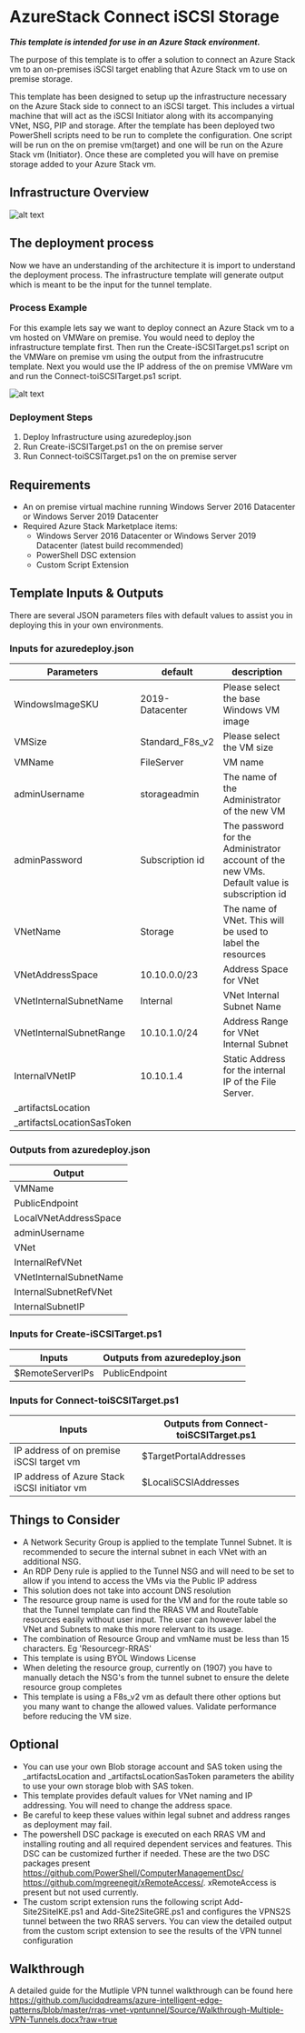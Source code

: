 # AzureStack Connect iSCSI Storage

***This template is intended for use in an Azure Stack environment.***

The purpose of this template is to offer a solution to connect an Azure Stack vm to an on-premises iSCSI target enabling that Azure Stack vm to use on premise storage.  

This template has been designed to setup up the infrastructure necessary on the Azure Stack side to connect to an iSCSI target.  This includes a virtual machine that will act as the iSCSI Initiator along with its accompanying VNet, NSG, PIP and storage. After the template has been deployed two PowerShell scripts need to be run to complete the configuration. One script will be run on the on premise vm(target) and one will be run on the Azure Stack vm (Initiator). Once these are completed you will have on premise storage added to your Azure Stack vm.
## Infrastructure Overview

![alt text](https://raw.githubusercontent.com/lucidqdreams/azure-intelligent-edge-patterns/master/storage-iSCSI/Images/iSCSIFileServer.jpg)

## The deployment process

Now we have an understanding of the architecture it is import to understand the deployment process.  The infrastructure template will generate output which is meant to be the input for the tunnel template.

### Process Example

For this example lets say we want to deploy connect an Azure Stack vm to a vm hosted on VMWare on premise. You would need to deploy the infrastructure template first. Then run the Create-iSCSITarget.ps1 script on the VMWare on premise vm using the output from the infrastrucutre template. Next you would use the IP address of the on premise VMWare vm and run the Connect-toiSCSITarget.ps1 script.  

![alt text](https://raw.githubusercontent.com/lucidqdreams/azure-intelligent-edge-patterns/master/storage-iSCSI/Images/TheProcess.jpg)

### Deployment Steps

1. Deploy Infrastructure using azuredeploy.json
2. Run Create-iSCSITarget.ps1 on the on premise server
3. Run Connect-toiSCSITarget.ps1 on the on premise server

## Requirements

- An on premise virtual machine running Windows Server 2016 Datacenter or Windows Server 2019 Datacenter
- Required Azure Stack Marketplace items:
    -  Windows Server 2016 Datacenter or Windows Server 2019 Datacenter (latest build recommended)
	-  PowerShell DSC extension
    -  Custom Script Extension

## Template Inputs & Outputs

There are several JSON parameters files with default values to assist you in deploying this in your own environments.

### Inputs for azuredeploy.json

|**Parameters**|**default**|**description**|
|------------------|---------------|------------------------------|
|WindowsImageSKU         |2019-Datacenter   |Please select the base Windows VM image
|VMSize                  |Standard_F8s_v2   |Please select the VM size
|VMName                  |FileServer        |VM name
|adminUsername           |storageadmin      |The name of the Administrator of the new VM
|adminPassword           |Subscription id   |The password for the Administrator account of the new VMs. Default value is subscription id
|VNetName                |Storage           |The name of VNet.  This will be used to label the resources
|VNetAddressSpace        |10.10.0.0/23      |Address Space for VNet
|VNetInternalSubnetName  |Internal          |VNet Internal Subnet Name
|VNetInternalSubnetRange |10.10.1.0/24      |Address Range for VNet Internal Subnet
|InternalVNetIP          |10.10.1.4         |Static Address for the internal IP of the File Server.
|_artifactsLocation      ||
|_artifactsLocationSasToken||

### Outputs from azuredeploy.json

|**Output**|
|-------------|
|VMName
|PublicEndpoint
|LocalVNetAddressSpace
|adminUsername
|VNet
|InternalRefVNet
|VNetInternalSubnetName
|InternalSubnetRefVNet
|InternalSubnetIP

### Inputs for Create-iSCSITarget.ps1

|**Inputs**|**Outputs from azuredeploy.json**|
|-------------|-----------|
|$RemoteServerIPs|PublicEndpoint|



### Inputs for Connect-toiSCSITarget.ps1

|**Inputs**|**Outputs from Connect-toiSCSITarget.ps1**|
|-------------|-----------|
|IP address of on premise iSCSI target vm|$TargetPortalAddresses|
|IP address of Azure Stack iSCSI initiator vm|$LocaliSCSIAddresses|


## Things to Consider

- A Network Security Group is applied to the template Tunnel Subnet.  It is recommended to secure the internal subnet in each VNet with an additional NSG.
- An RDP Deny rule is applied to the Tunnel NSG and will need to be set to allow if you intend to access the VMs via the Public IP address
- This solution does not take into account DNS resolution
- The resource group name is used for the VM and for the route table so that the Tunnel template can find the RRAS VM and RouteTable resources easily without user input.  The user can however label the VNet and Subnets to make this more relervant to its usage.
- The combination of Resource Group and vmName must be less than 15 characters.  Eg 'Resourcegr-RRAS'
- This template is using BYOL Windows License
- When deleting the resource group, currently on (1907) you have to manually detach the NSG's from the tunnel subnet to ensure the delete resource group completes
- This template is using a F8s_v2 vm as default there other options but you many want to change the allowed values.   Validate performance before reducing the VM size.


## Optional

- You can use your own Blob storage account and SAS token using the _artifactsLocation and _artifactsLocationSasToken parameters the ability to use your own storage blob with SAS token.
- This template provides default values for VNet naming and IP addressing.  You will need to change the address space.
- Be careful to keep these values within legal subnet and address ranges as deployment may fail.  
- The powershell DSC package is executed on each RRAS VM and installing routing and all required dependent services and features.  This DSC can be customized further if needed. These are the two DSC packages present https://github.com/PowerShell/ComputerManagementDsc/ https://github.com/mgreenegit/xRemoteAccess/.  xRemoteAccess is present but not used currently.
- The custom script extension runs the following script Add-Site2SiteIKE.ps1 and Add-Site2SiteGRE.ps1 and configures the VPNS2S tunnel between the two RRAS servers.  You can view the detailed output from the custom script extension to see the results of the VPN tunnel configuration

## Walkthrough

A detailed guide for the Mutliple VPN tunnel walkthrough can be found here
https://github.com/lucidqdreams/azure-intelligent-edge-patterns/blob/master/rras-vnet-vpntunnel/Source/Walkthrough-Multiple-VPN-Tunnels.docx?raw=true